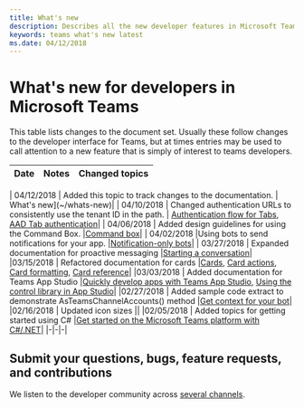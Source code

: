 ```yaml
---
title: What's new
description: Describes all the new developer features in Microsoft Teams
keywords: teams what's new latest
ms.date: 04/12/2018
---
```

# What's new for developers in Microsoft Teams

This table lists changes to the document set. Usually these follow changes to the developer interface for Teams, but at times entries may be used to call attention to a new feature that is simply of interest to teams developers.

| **Date** | **Notes** | **Changed topics** |
| - | - | - |

| 04/12/2018 | Added this topic to track changes to the documentation. | What's new](~/whats-new)|
| 04/10/2018 | Changed authentication URLs to consistently use the tenant ID in the path. | [Authentication flow for Tabs](~/concepts/authentication/auth-flow-tab), [AAD Tab authentication](~/concepts/authentication/auth-tab-AAD)|
| 04/06/2018 | Added design guidelines for using the Command Box.  |[Command box](~/resources/design/framework/command-box)|
| 04/02/2018 |Using bots to send notifications for your app. |[Notification-only bots](~/concepts/bots/bots-notification-only)|
| 03/27/2018 | Expanded documentation for proactive messaging |[Starting a conversation](./concepts/bots/bot-conversations/bots-conv-proactive)|
|03/15/2018 | Refactored documentation for cards |[Cards](~/concepts/cards/cards), [Card actions](~/concepts/cards/card-actions), [Card formatting](~/concepts/cards/card-format), [Card reference](~/concepts/cards/card-reference)|
|03/03/2018 | Added documentation for Teams App Studio |[Quickly develop apps with Teams App Studio](~/get-started/get-started-app-studio), [Using the control library in App Studio](~/get-started/app-studio-component-library)|
|02/27/2018 | Added sample code extract to demonstrate AsTeamsChannelAccounts() method |[Get context for your bot](~/concepts/bots/bots-context)|
|02/16/2018 | Updated icon sizes ||
|02/05/2018 | Added topics for getting started using C# |[Get started on the Microsoft Teams platform with C#/.NET](./get-started/get-started-dotnet)|
|-|-|-|

## Submit your questions, bugs, feature requests, and contributions

We listen to the developer community across [several channels](~/feedback).